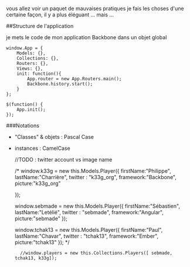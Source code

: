 
vous allez voir un paquet de mauvaises pratiques
je fais les choses d'une certaine façon, il y a plus éléguant ... mais ...


##Structure de l'application

je mets le code de mon application Backbone dans un objet global

    window.App = {
        Models: {},
        Collections: {},
        Routers: {},
        Views: {},
        init: function(){
            App.router = new App.Routers.main();
            Backbone.history.start();
        }
    };

    $(function() {
        App.init();
    });

###Notations

- "Classes" & objets : Pascal Case
- instances : CamelCase


    //TODO : twitter account vs image name

    /*
    window.k33g = new this.Models.Player({
        firstName:"Philippe",
        lastName:"Charrière",
        twitter : "k33g_org",
        framework:"Backbone",
        picture:"k33g_org"

    });

    window.sebmade = new this.Models.Player({
        firstName:"Sébastien",
        lastName:"Letélié",
        twitter : "sebmade",
        framework:"Angular",
        picture:"sebmade"
    });

    window.tchak13 = new this.Models.Player({
        firstName:"Paul",
        lastName:"Chavar",
        twitter : "tchak13",
        framework:"Ember",
        picture:"tchak13"
    });
    */

        //window.players = new this.Collections.Players([ sebmade, tchak13, k33g]);